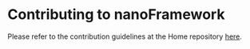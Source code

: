 # Contributing to **nanoFramework**

Please refer to the contribution guidelines at the Home repository [here](https://github.com/nanoframework/Home/blob/master/CONTRIBUTING.md).
